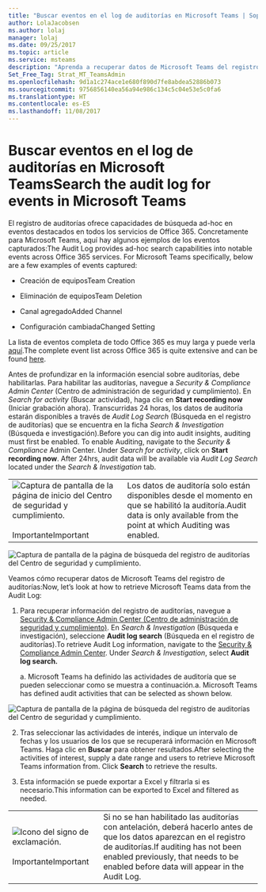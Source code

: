 ```yaml
---
title: "Buscar eventos en el log de auditorías en Microsoft Teams | Soporte técnico de Microsoft"
author: LolaJacobsen
ms.author: lolaj
manager: lolaj
ms.date: 09/25/2017
ms.topic: article
ms.service: msteams
description: "Aprenda a recuperar datos de Microsoft Teams del registro de auditorías."
Set_Free_Tag: Strat_MT_TeamsAdmin
ms.openlocfilehash: 9d1a1c274ace1e680f890d7fe8abdea52886b073
ms.sourcegitcommit: 9756856140ea56a94e986c134c5c04e53e5c0fa6
ms.translationtype: HT
ms.contentlocale: es-ES
ms.lasthandoff: 11/08/2017
---
```

<a name="search-the-audit-log-for-events-in-microsoft-teams"></a><span data-ttu-id="f2bc0-103">Buscar eventos en el log de auditorías en Microsoft Teams</span><span class="sxs-lookup"><span data-stu-id="f2bc0-103">Search the audit log for events in Microsoft Teams</span></span>
==================================================

<span data-ttu-id="f2bc0-p101">El registro de auditorías ofrece capacidades de búsqueda ad-hoc en eventos destacados en todos los servicios de Office 365. Concretamente para Microsoft Teams, aquí hay algunos ejemplos de los eventos capturados:</span><span class="sxs-lookup"><span data-stu-id="f2bc0-p101">The Audit Log provides ad-hoc search capabilities into notable events across Office 365 services. For Microsoft Teams specifically, below are a few examples of events captured:</span></span>

-   <span data-ttu-id="f2bc0-106">Creación de equipos</span><span class="sxs-lookup"><span data-stu-id="f2bc0-106">Team Creation</span></span>

-   <span data-ttu-id="f2bc0-107">Eliminación de equipos</span><span class="sxs-lookup"><span data-stu-id="f2bc0-107">Team Deletion</span></span>

-   <span data-ttu-id="f2bc0-108">Canal agregado</span><span class="sxs-lookup"><span data-stu-id="f2bc0-108">Added Channel</span></span>

-   <span data-ttu-id="f2bc0-109">Configuración cambiada</span><span class="sxs-lookup"><span data-stu-id="f2bc0-109">Changed Setting</span></span>

<span data-ttu-id="f2bc0-110">La lista de eventos completa de todo Office 365 es muy larga y puede verla [aquí](https://support.office.com/en-us/article/Search-the-audit-log-in-the-Office-365-Security-Compliance-Center-0d4d0f35-390b-4518-800e-0c7ec95e946c?ui=en-US&rs=en-US&ad=US#ID0EABAAA=Audited_activities).</span><span class="sxs-lookup"><span data-stu-id="f2bc0-110">The complete event list across Office 365 is quite extensive and can be found [here](https://support.office.com/en-us/article/Search-the-audit-log-in-the-Office-365-Security-Compliance-Center-0d4d0f35-390b-4518-800e-0c7ec95e946c?ui=en-US&rs=en-US&ad=US#ID0EABAAA=Audited_activities).</span></span>

<span data-ttu-id="f2bc0-p102">Antes de profundizar en la información esencial sobre auditorías, debe habilitarlas. Para habilitar las auditorías, navegue a *Security & Compliance Admin Center* (Centro de administración de seguridad y cumplimiento). En *Search for activity* (Buscar actividad), haga clic en **Start recording now** (Iniciar grabación ahora). Transcurridas 24 horas, los datos de auditoría estarán disponibles a través de *Audit Log Search* (Búsqueda en el registro de auditorías) que se encuentra en la ficha *Search & Investigation* (Búsqueda e investigación).</span><span class="sxs-lookup"><span data-stu-id="f2bc0-p102">Before you can dig into audit insights, auditing must first be enabled. To enable Auditing, navigate to the *Security & Compliance* Admin Center. Under *Search for activity*, click on **Start recording now**. After 24hrs, audit data will be available via *Audit Log Search* located under the *Search & Investigation* tab.</span></span>


| |  |
|---------|---------|
|![Captura de pantalla de la página de inicio del Centro de seguridad y cumplimiento.](media/Search_the_audit_log_for_events_in_Microsoft_Teams_image1.png)<br></br><span data-ttu-id="f2bc0-116">Importante</span><span class="sxs-lookup"><span data-stu-id="f2bc0-116">Important</span></span>     |<span data-ttu-id="f2bc0-117">Los datos de auditoría solo están disponibles desde el momento en que se habilitó la auditoría.</span><span class="sxs-lookup"><span data-stu-id="f2bc0-117">Audit data is only available from the point at which Auditing was enabled.</span></span>         |

![Captura de pantalla de la página de búsqueda del registro de auditorías del Centro de seguridad y cumplimiento.](media/Search_the_audit_log_for_events_in_Microsoft_Teams_image2.png)

<span data-ttu-id="f2bc0-119">Veamos cómo recuperar datos de Microsoft Teams del registro de auditorías:</span><span class="sxs-lookup"><span data-stu-id="f2bc0-119">Now, let’s look at how to retrieve Microsoft Teams data from the Audit Log:</span></span>

1.  <span data-ttu-id="f2bc0-p103">Para recuperar información del registro de auditorías, navegue a [Security & Compliance Admin Center (Centro de administración de seguridad y cumplimiento)](https://go.microsoft.com/fwlink/?linkid=855775). En *Search & Investigation* (Búsqueda e investigación), seleccione **Audit log search** (Búsqueda en el registro de auditorías).</span><span class="sxs-lookup"><span data-stu-id="f2bc0-p103">To retrieve Audit Log information, navigate to the [Security & Compliance Admin Center](https://go.microsoft.com/fwlink/?linkid=855775). Under *Search & Investigation*, select **Audit log search.**</span></span>

    <span data-ttu-id="f2bc0-p104">a.  Microsoft Teams ha definido las actividades de auditoría que se pueden seleccionar como se muestra a continuación.</span><span class="sxs-lookup"><span data-stu-id="f2bc0-p104">a.  Microsoft Teams has defined audit activities that can be selected as shown below.</span></span>

![Captura de pantalla de la página de búsqueda del registro de auditorías del Centro de seguridad y cumplimiento.](media/Search_the_audit_log_for_events_in_Microsoft_Teams_image3.png)

2.  <span data-ttu-id="f2bc0-p105">Tras seleccionar las actividades de interés, indique un intervalo de fechas y los usuarios de los que se recuperará información en Microsoft Teams. Haga clic en **Buscar** para obtener resultados.</span><span class="sxs-lookup"><span data-stu-id="f2bc0-p105">After selecting the activities of interest, supply a date range and users to retrieve Microsoft Teams information from. Click **Search** to retrieve the results.</span></span>

3.  <span data-ttu-id="f2bc0-127">Esta información se puede exportar a Excel y filtrarla si es necesario.</span><span class="sxs-lookup"><span data-stu-id="f2bc0-127">This information can be exported to Excel and filtered as needed.</span></span>


|  | |
|---------|---------|
|![Icono del signo de exclamación.](media/Search_the_audit_log_for_events_in_Microsoft_Teams_image1.png)<br></br><span data-ttu-id="f2bc0-129">Importante</span><span class="sxs-lookup"><span data-stu-id="f2bc0-129">Important</span></span> |<span data-ttu-id="f2bc0-130">Si no se han habilitado las auditorías con antelación, deberá hacerlo antes de que los datos aparezcan en el registro de auditorías.</span><span class="sxs-lookup"><span data-stu-id="f2bc0-130">If auditing has not been enabled previously, that needs to be enabled before data will appear in the Audit Log.</span></span>         |
